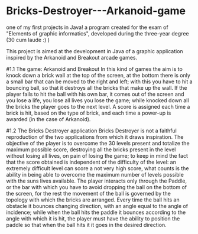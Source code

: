 # Bricks-Destroyer---Arkanoid-game
one of my first projects in Java! a program created for the exam of "Elements of graphic informatics", developed during the three-year degree (30 cum laude :) )

This project is aimed at the development in Java of a graphic application inspired by the Arkanoid and Breakout arcade games.

#1.1 The game: Arkanoid and Breakout
In this kind of games the aim is to knock down a brick wall at the top of the screen, at the bottom there is only a small bar that can be moved to the right and left; with this you have to hit a bouncing ball, so that it destroys all the bricks that make up the wall. If the player fails to hit the ball with his own bar, it comes out of the screen and you lose a life, you lose all lives you lose the game; while knocked down all the bricks the player goes to the next level. A score is assigned each time a brick is hit, based on the type of brick, and each time a power-up is awarded (in the case of Arkanoid).

#1.2 The Bricks Destroyer application
Bricks Destroyer is not a faithful reproduction of the two applications from which it draws inspiration. The objective of the player is to overcome the 30 levels present and totalize the maximum possible score, destroying all the bricks present in the level without losing all lives, on pain of losing the game; to keep in mind the fact that the score obtained is independent of the difficulty of the level: an extremely difficult level can score a not very high score, what counts is the ability in being able to overcome the maximum number of levels possible with the suns lives available. The player interacts only through the Paddle, or the bar with which you have to avoid dropping the ball on the bottom of the screen, for the rest the movement of the ball is governed by the topology with which the bricks are arranged. Every time the ball hits an obstacle it bounces changing direction, with an angle equal to the angle of incidence; while when the ball hits the paddle it bounces according to the angle with which it is hit, the player must have the ability to position the paddle so that when the ball hits it it goes in the desired direction.
